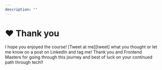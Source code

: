 ```yaml
---
description: ""
---
```


# ❤️ Thank you

I hope you enjoyed the course! [Tweet at me][tweet] what you thought or let me know on a post on LinkedIn and tag me! Thank you and Frontend Masters for going through this journey and best of luck on your continued path through tech!!
